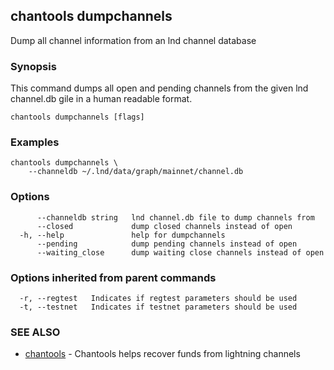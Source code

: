 ## chantools dumpchannels

Dump all channel information from an lnd channel database

### Synopsis

This command dumps all open and pending channels from the
given lnd channel.db gile in a human readable format.

```
chantools dumpchannels [flags]
```

### Examples

```
chantools dumpchannels \
	--channeldb ~/.lnd/data/graph/mainnet/channel.db
```

### Options

```
      --channeldb string   lnd channel.db file to dump channels from
      --closed             dump closed channels instead of open
  -h, --help               help for dumpchannels
      --pending            dump pending channels instead of open
      --waiting_close      dump waiting close channels instead of open
```

### Options inherited from parent commands

```
  -r, --regtest   Indicates if regtest parameters should be used
  -t, --testnet   Indicates if testnet parameters should be used
```

### SEE ALSO

* [chantools](chantools.md)	 - Chantools helps recover funds from lightning channels

